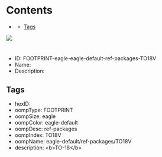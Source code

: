 



Contents
========

* [](#)
	* [Tags](#tags)
  
![][im]
# 

- ID: FOOTPRINT-eagle-eagle-default-ref-packages-TO18V
- Name: 
- Description: 

## Tags

- hexID: 
- oompType: FOOTPRINT
- oompSize: eagle
- oompColor: eagle-default
- oompDesc: ref-packages
- oompIndex: TO18V
- oompName: eagle-default/ref-packages/TO18V
- description: &lt;b&gt;TO-18&lt;/b&gt;



[im]: image.png
